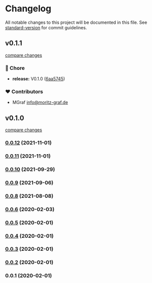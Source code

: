 # Changelog

All notable changes to this project will be documented in this file. See [standard-version](https://github.com/conventional-changelog/standard-version) for commit guidelines.

## v0.1.1

[compare changes](https://github.com/mmoollllee/nuxt-protected-mailto/compare/v0.1.0...v0.1.1)

### 🏡 Chore

- **release:** V0.1.0 ([6aa5745](https://github.com/mmoollllee/nuxt-protected-mailto/commit/6aa5745))

### ❤️ Contributors

- MGraf <info@moritz-graf.de>

## v0.1.0

[compare changes](https://github.com/mmoollllee/nuxt-protected-mailto/compare/v0.0.12...v0.1.0)

### [0.0.12](https://github.com/mmoollllee/nuxt-protected-mailto/compare/v0.0.11...v0.0.12) (2021-11-01)

### [0.0.11](https://github.com/mmoollllee/nuxt-protected-mailto/compare/v0.0.10...v0.0.11) (2021-11-01)

### [0.0.10](https://github.com/mmoollllee/nuxt-protected-mailto/compare/v0.0.9...v0.0.10) (2021-09-29)

### [0.0.9](https://github.com/mmoollllee/nuxt-protected-mailto/compare/v0.0.8...v0.0.9) (2021-09-06)

### [0.0.8](https://github.com/mmoollllee/nuxt-protected-mailto/compare/v0.0.6...v0.0.8) (2021-08-08)

### [0.0.6](https://github.com/mmoollllee/nuxt-protected-mailto/compare/v0.0.5...v0.0.6) (2020-02-03)

### [0.0.5](https://github.com/mmoollllee/nuxt-protected-mailto/compare/v0.0.4...v0.0.5) (2020-02-01)

### [0.0.4](https://github.com/mmoollllee/nuxt-protected-mailto/compare/v0.0.3...v0.0.4) (2020-02-01)

### [0.0.3](https://github.com/mmoollllee/nuxt-protected-mailto/compare/v0.0.2...v0.0.3) (2020-02-01)

### [0.0.2](https://github.com/mmoollllee/nuxt-protected-mailto/compare/v0.0.1...v0.0.2) (2020-02-01)

### 0.0.1 (2020-02-01)
